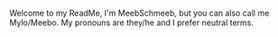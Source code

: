 Welcome to my ReadMe, I'm MeebSchmeeb, but you can also call me Mylo/Meebo. My pronouns are they/he and I prefer neutral terms.
